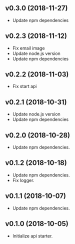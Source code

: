## v0.3.0 (2018-11-27)

* Update npm dependencies

## v0.2.3 (2018-11-12)

* Fix email image
* Update node.js version
* Update npm dependencies

## v0.2.2 (2018-11-03)

* Fix start api

## v0.2.1 (2018-10-31)

* Update node.js version
* Update npm dependencies

## v0.2.0 (2018-10-28)

* Update npm dependencies.

## v0.1.2 (2018-10-18)

* Update npm dependencies.
* Fix logger.

## v0.1.1 (2018-10-07)

* Update npm dependencies.

## v0.1.0 (2018-10-05)

* Initialize api starter.
